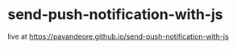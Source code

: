 # send-push-notification-with-js

live at https://pavandeore.github.io/send-push-notification-with-js
